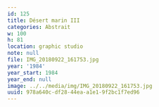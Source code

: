 ```yaml
---
id: 125
title: Désert marin III
categories: Abstrait
w: 100
h: 81
location: graphic studio
note: null
file: IMG_20180922_161753.jpg
year: '1984'
year_start: 1984
year_end: null
image: ../../media/img/IMG_20180922_161753.jpg
uuid: 978a640c-df28-44ea-a1e1-9f2bc1f7ed96
---
```


